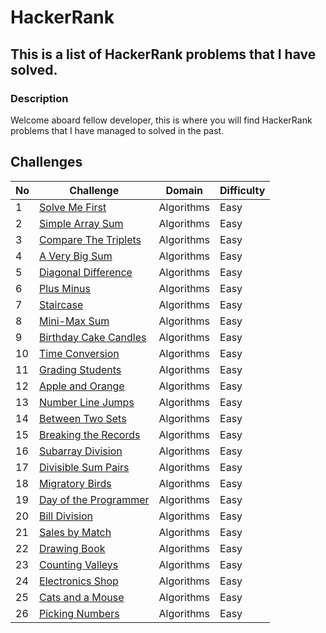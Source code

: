 # HackerRank

## This is a list of HackerRank problems that I have solved.

### Description

Welcome aboard fellow developer, this is where you will find HackerRank problems that I have managed to solved in the past.

## Challenges

| No  | Challenge                                                                      | Domain     | Difficulty |
| --- | ------------------------------------------------------------------------------ | ---------- | ---------- |
| 1   | [Solve Me First](problem_solving/algorithms/easy/solve_me_first)               | Algorithms | Easy       |
| 2   | [Simple Array Sum](problem_solving/algorithms/easy/simple_array_sum)           | Algorithms | Easy       |
| 3   | [Compare The Triplets](problem_solving/algorithms/easy/compare_the_triplets)   | Algorithms | Easy       |
| 4   | [A Very Big Sum](problem_solving/algorithms/easy/a_very_big_sum)               | Algorithms | Easy       |
| 5   | [Diagonal Difference](problem_solving/algorithms/easy/diagonal_difference)     | Algorithms | Easy       |
| 6   | [Plus Minus](problem_solving/algorithms/easy/plus_minus)                       | Algorithms | Easy       |
| 7   | [Staircase](problem_solving/algorithms/easy/staircase)                         | Algorithms | Easy       |
| 8   | [Mini-Max Sum](problem_solving/algorithms/easy/min_max_sum)                    | Algorithms | Easy       |
| 9   | [Birthday Cake Candles](problem_solving/algorithms/easy/birthday_cake_candles) | Algorithms | Easy       |
| 10  | [Time Conversion](problem_solving/algorithms/easy/time_conversion)             | Algorithms | Easy       |
| 11  | [Grading Students](problem_solving/algorithms/easy/grading_students)           | Algorithms | Easy       |
| 12  | [Apple and Orange](problem_solving/algorithms/easy/apple_and_orange)           | Algorithms | Easy       |
| 13  | [Number Line Jumps](problem_solving/algorithms/easy/number_line_jumps)         | Algorithms | Easy       |
| 14  | [Between Two Sets](problem_solving/algorithms/easy/between_two_sets)           | Algorithms | Easy       |
| 15  | [Breaking the Records](problem_solving/algorithms/easy/breaking_the_records)   | Algorithms | Easy       |
| 16  | [Subarray Division](problem_solving/algorithms/easy/subarray_division)         | Algorithms | Easy       |
| 17  | [Divisible Sum Pairs](problem_solving/algorithms/easy/divisible_sum_pairs)     | Algorithms | Easy       |
| 18  | [Migratory Birds](problem_solving/algorithms/easy/migratory_birds)             | Algorithms | Easy       |
| 19  | [Day of the Programmer](problem_solving/algorithms/easy/day_of_the_programmer) | Algorithms | Easy       |
| 20  | [Bill Division](problem_solving/algorithms/easy/bill_division)                 | Algorithms | Easy       |
| 21  | [Sales by Match](problem_solving/algorithms/easy/sales_by_match)               | Algorithms | Easy       |
| 22  | [Drawing Book](problem_solving/algorithms/easy/drawing_book)                   | Algorithms | Easy       |
| 23  | [Counting Valleys](problem_solving/algorithms/easy/counting_valleys)           | Algorithms | Easy       |
| 24  | [Electronics Shop](problem_solving/algorithms/easy/electronics_shop)           | Algorithms | Easy       |
| 25  | [Cats and a Mouse](problem_solving/algorithms/easy/cats_and_a_mouse)           | Algorithms | Easy       |
| 26  | [Picking Numbers](problem_solving/algorithms/easy/picking_numbers)             | Algorithms | Easy       |
